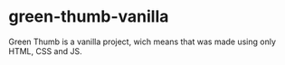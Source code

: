 # green-thumb-vanilla
Green Thumb is a vanilla project, wich means that was made using only HTML,  CSS and JS.
